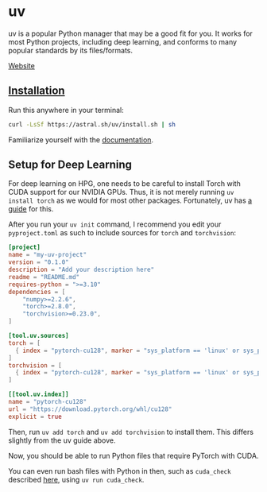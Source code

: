# uv

uv is a popular Python manager that may be a good fit for you.
It works for most Python projects, including deep learning, and conforms to many popular standards by its files/formats.

[Website](https://docs.astral.sh/uv/)

## [Installation](https://docs.astral.sh/uv/getting-started/installation/)

Run this anywhere in your terminal:
```bash
curl -LsSf https://astral.sh/uv/install.sh | sh
```

Familiarize yourself with the [documentation](https://docs.astral.sh/uv/).

## Setup for Deep Learning
For deep learning on HPG, one needs to be careful to install Torch with CUDA support for our NVIDIA GPUs.
Thus, it is not merely running `uv install torch` as we would for most other packages.
Fortunately, uv has [a guide](https://docs.astral.sh/uv/guides/integration/pytorch/) for this.

After you run your `uv init` command, I recommend you edit your `pyproject.toml` as such to include sources for `torch` and `torchvision`:
```toml
[project]
name = "my-uv-project"
version = "0.1.0"
description = "Add your description here"
readme = "README.md"
requires-python = ">=3.10"
dependencies = [
    "numpy>=2.2.6",
    "torch>=2.8.0",
    "torchvision>=0.23.0",
]

[tool.uv.sources]
torch = [
  { index = "pytorch-cu128", marker = "sys_platform == 'linux' or sys_platform == 'win32'" },
]
torchvision = [
  { index = "pytorch-cu128", marker = "sys_platform == 'linux' or sys_platform == 'win32'" },
]

[[tool.uv.index]]
name = "pytorch-cu128"
url = "https://download.pytorch.org/whl/cu128"
explicit = true
```

Then, run `uv add torch` and `uv add torchvision` to install them.
This differs slightly from the uv guide above.

Now, you should be able to run Python files that require PyTorch with CUDA.

You can even run bash files with Python in then, such as `cuda_check` described [here](README.md), using `uv run cuda_check`.



